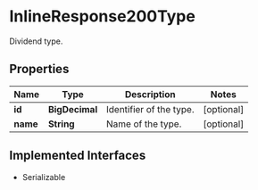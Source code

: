 

# InlineResponse200Type

Dividend type.

## Properties

Name | Type | Description | Notes
------------ | ------------- | ------------- | -------------
**id** | **BigDecimal** | Identifier of the type. |  [optional]
**name** | **String** | Name of the type. |  [optional]


## Implemented Interfaces

* Serializable


